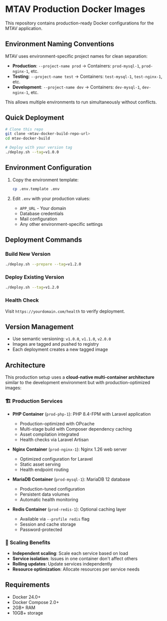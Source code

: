 # MTAV Production Docker Images

This repository contains production-ready Docker configurations for the MTAV application.

## Environment Naming Conventions

MTAV uses environment-specific project names for clean separation:

- **Production**: `--project-name prod` → Containers: `prod-mysql-1`, `prod-nginx-1`, etc.
- **Testing**: `--project-name test` → Containers: `test-mysql-1`, `test-nginx-1`, etc.
- **Development**: `--project-name dev` → Containers: `dev-mysql-1`, `dev-nginx-1`, etc.

This allows multiple environments to run simultaneously without conflicts.

## Quick Deployment

```bash
# Clone this repo
git clone <mtav-docker-build-repo-url>
cd mtav-docker-build

# Deploy with your version tag
./deploy.sh --tag=v1.0.0
```

## Environment Configuration

1. Copy the environment template:

   ```bash
   cp .env.template .env
   ```

2. Edit `.env` with your production values:
   - `APP_URL` - Your domain
   - Database credentials
   - Mail configuration
   - Any other environment-specific settings

## Deployment Commands

### Build New Version

```bash
./deploy.sh --prepare --tag=v1.2.0
```

### Deploy Existing Version

```bash
./deploy.sh --tag=v1.2.0
```

### Health Check

Visit `https://yourdomain.com/health` to verify deployment.

## Version Management

- Use semantic versioning: `v1.0.0`, `v1.1.0`, `v2.0.0`
- Images are tagged and pushed to registry
- Each deployment creates a new tagged image

## Architecture

This production setup uses a **cloud-native multi-container architecture** similar to the development environment but with production-optimized images:

### 🏗️ **Production Services**

- **PHP Container** (`prod-php-1`): PHP 8.4-FPM with Laravel application
  - Production-optimized with OPcache
  - Multi-stage build with Composer dependency caching
  - Asset compilation integrated
  - Health checks via Laravel Artisan

- **Nginx Container** (`prod-nginx-1`): Nginx 1.26 web server
  - Optimized configuration for Laravel
  - Static asset serving
  - Health endpoint routing

- **MariaDB Container** (`prod-mysql-1`): MariaDB 12 database
  - Production-tuned configuration
  - Persistent data volumes
  - Automatic health monitoring

- **Redis Container** (`prod-redis-1`): Optional caching layer
  - Available via `--profile redis` flag
  - Session and cache storage
  - Password-protected

### 🚀 **Scaling Benefits**

- **Independent scaling**: Scale each service based on load
- **Service isolation**: Issues in one container don't affect others
- **Rolling updates**: Update services independently
- **Resource optimization**: Allocate resources per service needs

## Requirements

- Docker 24.0+
- Docker Compose 2.0+
- 2GB+ RAM
- 10GB+ storage
